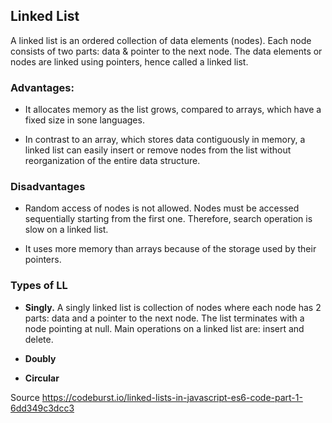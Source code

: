 ## Linked List

A linked list is an ordered collection of data elements (nodes). Each node consists of two parts: data & pointer to the next node. The data elements or nodes are linked using pointers, hence called a linked list.

### Advantages:

* It allocates memory as the list grows, compared to arrays, which have a fixed size in sone languages.

* In contrast to an array, which stores data contiguously in memory, a linked list can easily insert or remove nodes from the list without reorganization of the entire data structure.

### Disadvantages

* Random access of nodes is not allowed. Nodes must be accessed sequentially starting from the first one. Therefore, search operation is slow on a linked list.

* It uses more memory than arrays because of the storage used by their pointers.

### Types of LL

* **Singly.** A singly linked list is collection of nodes where each node has 2 parts: data and a pointer to the next node. The list terminates with a node pointing at null. Main operations on a linked list are: insert and delete.

* **Doubly**

* **Circular**

Source https://codeburst.io/linked-lists-in-javascript-es6-code-part-1-6dd349c3dcc3
